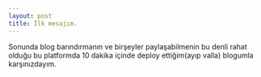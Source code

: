 ```yaml
---
layout: post
title: İlk mesajım.
---
```


Sonunda blog barındırmanın ve birşeyler paylaşabilmenin bu denli rahat olduğu bu platformda 10 dakika içinde deploy ettiğim(ayıp valla) blogumla karşınızdayım.
